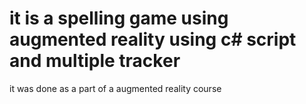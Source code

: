 # it is a spelling game using augmented reality using c# script and multiple tracker
it was done as a part of a augmented reality course
